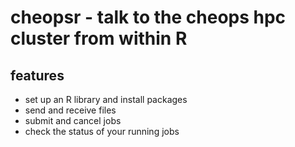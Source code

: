 # cheopsr - talk to the cheops hpc cluster from within R

## features
- set up an R library and install packages
- send and receive files
- submit and cancel jobs
- check the status of your running jobs
